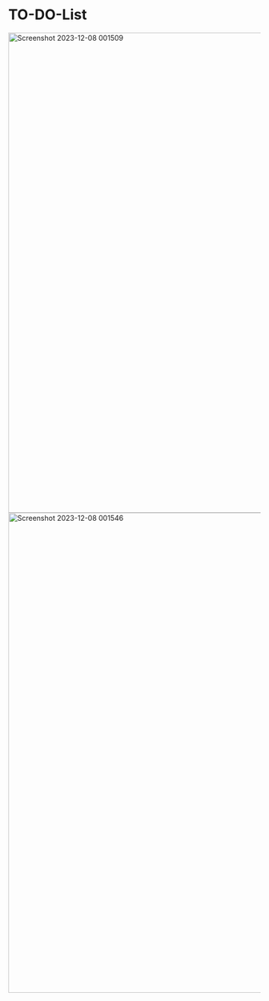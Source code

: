 # TO-DO-List
<img width="960" alt="Screenshot 2023-12-08 001509" src="https://github.com/vineetvermacode/TO-DO-List/assets/131396163/80530e75-d970-4e65-940a-950c37badf90">
<img width="960" alt="Screenshot 2023-12-08 001546" src="https://github.com/vineetvermacode/TO-DO-List/assets/131396163/a0121291-054b-44fe-9372-b44fdd0d565f">
